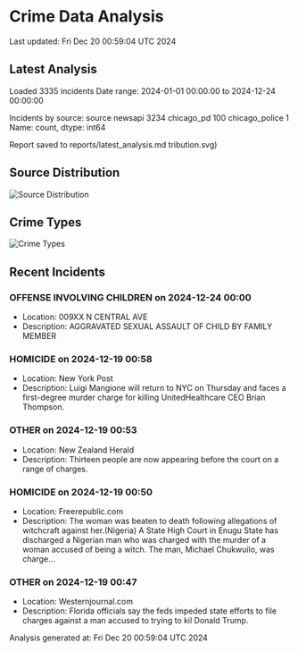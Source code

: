 # Crime Data Analysis
Last updated: Fri Dec 20 00:59:04 UTC 2024

## Latest Analysis

Loaded 3335 incidents
Date range: 2024-01-01 00:00:00 to 2024-12-24 00:00:00

Incidents by source:
source
newsapi           3234
chicago_pd         100
chicago_police       1
Name: count, dtype: int64

Report saved to reports/latest_analysis.md
tribution.svg)

## Source Distribution
![Source Distribution](images/source_distribution.svg)

## Crime Types
![Crime Types](images/crime_types.svg)

## Recent Incidents

### OFFENSE INVOLVING CHILDREN on 2024-12-24 00:00
- Location: 009XX N CENTRAL AVE
- Description: AGGRAVATED SEXUAL ASSAULT OF CHILD BY FAMILY MEMBER


### HOMICIDE on 2024-12-19 00:58
- Location: New York Post
- Description: Luigi Mangione will return to NYC on Thursday and faces a first-degree murder charge for killing UnitedHealthcare CEO Brian Thompson.


### OTHER on 2024-12-19 00:53
- Location: New Zealand Herald
- Description: Thirteen people are now appearing before the court on a range of charges.


### HOMICIDE on 2024-12-19 00:50
- Location: Freerepublic.com
- Description: The woman was beaten to death following allegations of witchcraft against her.(Nigeria) A State High Court in Enugu State has discharged a Nigerian man who was charged with the murder of a woman accused of being a witch. The man, Michael Chukwuilo, was charge…


### OTHER on 2024-12-19 00:47
- Location: Westernjournal.com
- Description: Florida officials say the feds impeded state efforts to file charges against a man accused to trying to kil Donald Trump.

Analysis generated at: Fri Dec 20 00:59:04 UTC 2024
